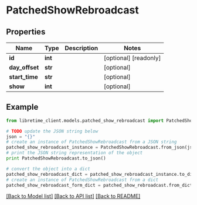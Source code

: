 # PatchedShowRebroadcast


## Properties
Name | Type | Description | Notes
------------ | ------------- | ------------- | -------------
**id** | **int** |  | [optional] [readonly] 
**day_offset** | **str** |  | [optional] 
**start_time** | **str** |  | [optional] 
**show** | **int** |  | [optional] 

## Example

```python
from libretime_client.models.patched_show_rebroadcast import PatchedShowRebroadcast

# TODO update the JSON string below
json = "{}"
# create an instance of PatchedShowRebroadcast from a JSON string
patched_show_rebroadcast_instance = PatchedShowRebroadcast.from_json(json)
# print the JSON string representation of the object
print PatchedShowRebroadcast.to_json()

# convert the object into a dict
patched_show_rebroadcast_dict = patched_show_rebroadcast_instance.to_dict()
# create an instance of PatchedShowRebroadcast from a dict
patched_show_rebroadcast_form_dict = patched_show_rebroadcast.from_dict(patched_show_rebroadcast_dict)
```
[[Back to Model list]](../README.md#documentation-for-models) [[Back to API list]](../README.md#documentation-for-api-endpoints) [[Back to README]](../README.md)



